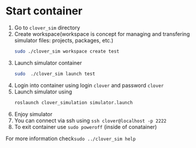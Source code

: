 # Start container

1. Go to `clover_sim` directory
2. Create workspace(workspace is concept for managing and transfering simulator files: projects, packages, etc.)
    ```bash
    sudo ./clover_sim workspace create test
    ```
3. Launch simulator container
    ```bash
    sudo  ./clover_sim launch test
    ```
4. Login into container  using login `clover` and password `clover`
5. Launch simulator using
    ```bash
    roslaunch clover_simulation simulator.launch 
    ```
6. Enjoy simulator
7. You can connect via ssh using `ssh clover@localhost -p 2222`
8. To exit container use `sudo poweroff` (inside of conatainer)

For more information check`sudo ../clover_sim help`